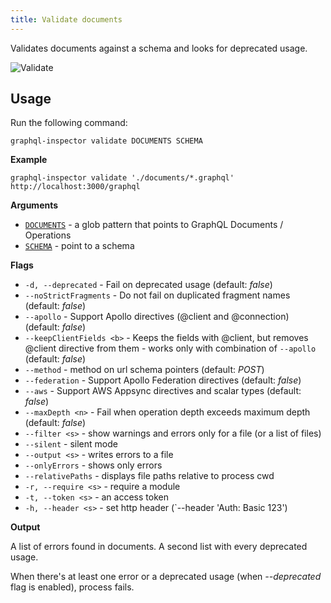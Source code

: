 ```yaml
---
title: Validate documents
---
```


Validates documents against a schema and looks for deprecated usage.

![Validate](/assets/img/cli/validate.jpg)

## Usage

Run the following command:

    graphql-inspector validate DOCUMENTS SCHEMA

**Example**

    graphql-inspector validate './documents/*.graphql' http://localhost:3000/graphql

**Arguments**

- [`DOCUMENTS`](../api/documents) - a glob pattern that points to GraphQL Documents / Operations
- [`SCHEMA`](../api/schema) - point to a schema

**Flags**

- `-d, --deprecated` - Fail on deprecated usage (default: _false_)
- `--noStrictFragments` - Do not fail on duplicated fragment names (default: _false_)
- `--apollo` - Support Apollo directives (@client and @connection) (default: _false_)
- `--keepClientFields <b>` - Keeps the fields with @client, but removes @client directive from them - works only with combination of `--apollo` (default: _false_)
- `--method` - method on url schema pointers (default: _POST_)
- `--federation` - Support Apollo Federation directives (default: _false_)
- `--aws` - Support AWS Appsync directives and scalar types (default: _false_)
- `--maxDepth <n>` - Fail when operation depth exceeds maximum depth (default: _false_)
- `--filter <s>` - show warnings and errors only for a file (or a list of files)
- `--silent` - silent mode
- `--output <s>` - writes errors to a file
- `--onlyErrors` - shows only errors
- `--relativePaths` - displays file paths relative to process cwd
- `-r, --require <s>` - require a module
- `-t, --token <s>` - an access token
- `-h, --header <s>` - set http header (`--header 'Auth: Basic 123')

**Output**

A list of errors found in documents.
A second list with every deprecated usage.

When there's at least one error or a deprecated usage (when _--deprecated_ flag is enabled), process fails.
